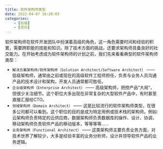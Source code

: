 ```yaml
---
title: 软件架构师类型
date: 2022-04-07 16:28:03
categories: 
    - [前端]
    - [资讯]
---
```

软件架构师在软件开发团队中扮演着高级的角色，这一角色需要时间和经验的积累，需要跨职能的技能和知识。除了技术方面的挑战，还要求架构师具备良好的社交能力。在开始考虑成为软件架构师的计划之前，我们先来看看典型的软件架构师类型：

- `解决方案架构师/软件架构师（Solution Architect/Software Architect）` —— 低级架构师，通常由之前或现在的高级软件工程师担任，负责与业务人员沟通产品的技术设计和架构，开发人员通常都可胜任。
- `企业级架构师（Enterprise Architect）` —— 高级架构师，把控产品“大局”，但很少关注细节。这个职位大多出现在非常复杂的大型软件产品中，有时甚至直接汇报给CTO。
- `领域架构师（Domain Architect）` —— 这是比较流行的软件架构师类型，在很多公司都可以看到。这个职位的目的是成为特定用例或技术栈的架构师。例如:云架构师负责特定的云供应商，数据架构师负责数据库的操作、设计、协调，移动架构师负责软件产品的移动版本，等等等等……
- `业务架构师（Functional Architect）` —— 这类架构师主要负责业务方面，对技术世界了解较少，大多是经验丰富的业务分析师，设计并领导软件产品的业务逻辑。